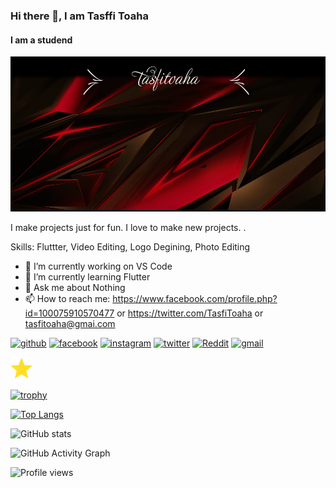 ### Hi there 👋, I am Tasffi Toaha
#### I am a studend
![I am a studend](https://github.com/tasfitoaha/tasffitoaha/blob/main/Screenshot%202022-01-04%20125900.png)

I make projects just for fun. I love to make new projects.
.

Skills: Fluttter, Video Editing, Logo Degining, Photo Editing

- 🔭 I’m currently working on VS Code 
- 🌱 I’m currently learning Flutter 
- 💬 Ask me about Nothing  
- 📫 How to reach me: https://www.facebook.com/profile.php?id=100075910570477 or https://twitter.com/TasfiToaha or tasfitoaha@gmai.com 


[<img src='https://cdn.jsdelivr.net/npm/simple-icons@3.0.1/icons/github.svg' alt='github' height='40'>](https://github.com/tasfitoaha)  [<img src='https://cdn.jsdelivr.net/npm/simple-icons@3.0.1/icons/facebook.svg' alt='facebook' height='40'>](https://www.facebook.com/https://www.facebook.com/profile.php?id=100075910570477)  [<img src='https://cdn.jsdelivr.net/npm/simple-icons@3.0.1/icons/instagram.svg' alt='instagram' height='40'>](https://www.instagram.com/https://www.instagram.com/astin_codix//)  [<img src='https://cdn.jsdelivr.net/npm/simple-icons@3.0.1/icons/twitter.svg' alt='twitter' height='40'>](https://twitter.com/https://twitter.com/TasfiToaha)  [<img src='https://cdn.jsdelivr.net/npm/simple-icons@3.0.1/icons/reddit.svg' alt='Reddit' height='40'>](https://www.reddit.com/user/https://www.reddit.com/user/haniw_mejelin)  [<img src='https://cdn.jsdelivr.net/npm/simple-icons@3.0.1/icons/gmail.svg' alt='gmail' height='40'>](tasfitoaha@gmail.com)  

<a href='https://stars.github.com/'><img src='https://raw.githubusercontent.com/acervenky/animated-github-badges/master/assets/starbadge.gif' width='35' height='35'></a> 

[![trophy](https://github-profile-trophy.vercel.app/?username=tasfitoaha)](https://github.com/ryo-ma/github-profile-trophy)

[![Top Langs](https://github-readme-stats.vercel.app/api/top-langs/?username=tasfitoaha)](https://github.com/anuraghazra/github-readme-stats)

![GitHub stats](https://github-readme-stats.vercel.app/api?username=tasfitoaha&show_icons=true&count_private=true)  

![GitHub Activity Graph](https://activity-graph.herokuapp.com/graph?username=tasfitoaha)  

![Profile views](https://gpvc.arturio.dev/tasfitoaha)  
